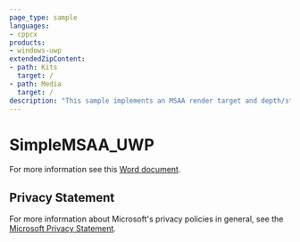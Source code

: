 ```yaml
---
page_type: sample
languages:
- cppcx
products:
- windows-uwp
extendedZipContent:
- path: Kits
  target: /
- path: Media
  target: /
description: "This sample implements an MSAA render target and depth/stencil buffer for a 3D scene using DirectX 11 in a Universal Windows Platform (UWP) app."
---
```


# SimpleMSAA_UWP

For more information see this [Word document](https://github.com/microsoft/Xbox-ATG-Samples/blob/master/UWPSamples/IntroGraphics/SimpleMSAA_UWP/Readme.docx).

## Privacy Statement

For more information about Microsoft's privacy policies in general, see the [Microsoft Privacy Statement](https://privacy.microsoft.com/privacystatement/).

